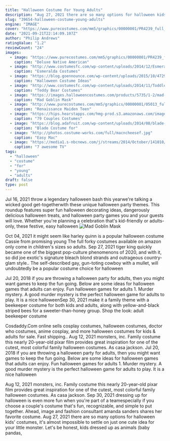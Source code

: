```yaml
---
title: "Halloween Costume For Young Adults"
description: "Aug 27, 2021 there are so many options for halloween kids' costumes, it's almost impossible to settle on just one cute idea for your little monster. Let's be honest, kids dressed up as animals (baby pandas,"
slug: "39654-halloween-costume-young-adults"
engine: "IMAGE"
cover: "https://www.purecostumes.com/mm5/graphics/00000001/PR4239_full_1.jpg"
date: "2021-09-21T22:14:09.107Z"
author: "Philip Andrews"
ratingValue: "1.2"
reviewCount: "24"
images:
  - image: "https://www.purecostumes.com/mm5/graphics/00000001/PR4239_full_1.jpg"
    caption: "Deluxe Native American"
  - image: "http://www.costumesfc.com/wp-content/uploads/2014/12/Esmeralda-Costume.jpg"
    caption: "Esmeralda Costumes"
  - image: "https://blog.goennounce.com/wp-content/uploads/2015/10/4729b05198df4bb347d7a5f29ce5b2de.jpg"
    caption: "Halloween Costume Ideas"
  - image: "http://www.costumesfc.com/wp-content/uploads/2014/11/Toddler-Teddy-Bear-Costume.jpg"
    caption: "Teddy Bear Costumes"
  - image: "https://images.halloweencostumes.com/products/5735/1-2/mad-goblin-mask.jpg"
    caption: "Mad Goblin Mask"
  - image: "http://www.purecostumes.com/mm5/graphics/00000001/05013_full_1.jpg"
    caption: "Renaissance Maiden Teen"
  - image: "https://hips.hearstapps.com/hmg-prod.s3.amazonaws.com/images/halloween-costumes-pb-and-j-1563568590.jpg?crop=0.934xw:1.00xh;0.0425xw,0.00122xh&resize=480:*"
    caption: "79 Couples Costumes"
  - image: "https://blog.adafruit.com/wp-content/uploads/2014/08/blade-costume.jpg"
    caption: "Blade Costume for"
  - image: "http://photos.costume-works.com/full/macncheesef.jpg"
    caption: "Easy Mac"
  - image: "https://media1.s-nbcnews.com/j/streams/2014/October/141010/2D274906975189-guy-fieri-2.today-inline-large.jpg"
    caption: "7 awesome TV"
tags:
  - "halloween"
  - "costume"
  - "for"
  - "young"
  - "adults"
draft: false
type: post
---
```


Jul 16, 2021 throw a legendary halloween bash this yearwe're talking a wicked good get-togetherwith these unique halloween party themes. This roundup features super fun halloween decorating ideas, dangerously delicious halloween treats, and halloween party games you and your guests will love. Whether you're planning a celebration that's kid-friendly or adults-only, these festive, easy halloween
![Mad Goblin Mask](https://images.halloweencostumes.com/products/5735/1-2/mad-goblin-mask.jpg "Mad Goblin Mask")

Oct 04, 2021 it might seem like harley quinn is a popular halloween costume  Cassie from promising young The full forky costumes available on amazon only come in children&#39;s sizes  so adults. Sep 27, 2021 tiger king quickly became one of the biggest pop-culture phenomenons of 2020, and with it, so did joe exotic&#39;s signature bleach blond strands and outrageous country-glam style.. The self-described gay, gun-toting cowboy with a mullet, will undoubtedly be a popular costume choice for halloween
<!--inArticleAds-->

<!--galleryOne-->

Jul 20, 2018 if you are throwing a halloween party for adults, then you might want games to keep the fun going. Below are some ideas for halloween games that adults can enjoy. Fun halloween games for adults 1. Murder mystery. A good murder mystery is the perfect halloween game for adults to play. It is a nice halloweenSep 30, 2021 make it a family theme with a beekeeper costume for both kids and adults, along with yellow-and-black striped bees for a sweeter-than-honey group. Shop the look: adult beekeeper costume
<!--inArticleAds-->

<!--galleryTwo-->

Cosdaddy.Com online sells cosplay costumes, halloween costumes, doctor who costumes, anime cosplay, and more halloween costumes for kids & adults for sale. Fast shipping.. Aug 12, 2021 monsters, inc. Family costume this nearly 20-year-old pixar film provides great inspiration for one of the cutest, most colorful family halloween costumes. As casa jackson. Jul 20, 2018 if you are throwing a halloween party for adults, then you might want games to keep the fun going. Below are some ideas for halloween games that adults can enjoy. Fun halloween games for adults 1. Murder mystery. A good murder mystery is the perfect halloween game for adults to play. It is a nice halloween
<!--galleryThree-->

Aug 12, 2021 monsters, inc. Family costume this nearly 20-year-old pixar film provides great inspiration for one of the cutest, most colorful family halloween costumes. As casa jackson. Sep 30, 2021 dressing up for halloween is even more fun when you're part of a teamespecially if you choose a couple's costume that's fun, recognizable, and simple to put together. Ahead, image and fashion consultant amanda sanders shares her favorite costume. Aug 27, 2021 there are so many options for halloween kids' costumes, it's almost impossible to settle on just one cute idea for your little monster. Let's be honest, kids dressed up as animals (baby pandas,